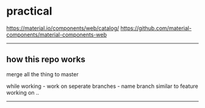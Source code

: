 # practical
https://material.io/components/web/catalog/
https://github.com/material-components/material-components-web















---

how this repo works
-

merge all the thing to master

while working - work on seperate branches - name branch similar to feature working on .. 

---

